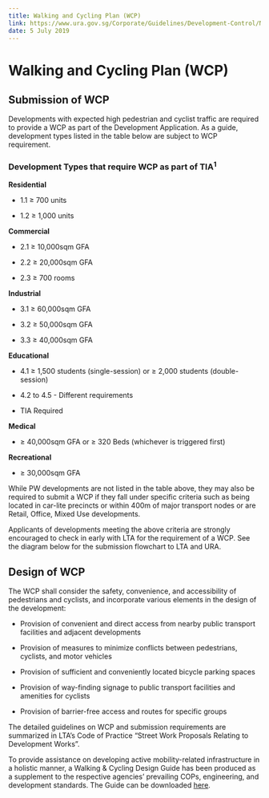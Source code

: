 ```yaml
---
title: Walking and Cycling Plan (WCP)
link: https://www.ura.gov.sg/Corporate/Guidelines/Development-Control/Non-Residential/PW/WCP
date: 5 July 2019
---
```


# Walking and Cycling Plan (WCP)



## Submission of WCP



Developments with expected high pedestrian and cyclist traffic are required to provide a WCP as part of the Development Application. As a guide, development types listed in the table below are subject to WCP requirement.



### Development Types that require WCP as part of TIA<sup>1</sup>



**Residential**

- 1.1 ≥ 700 units

- 1.2 ≥ 1,000 units



**Commercial**

- 2.1 ≥ 10,000sqm GFA

- 2.2 ≥ 20,000sqm GFA

- 2.3 ≥ 700 rooms



**Industrial**

- 3.1 ≥ 60,000sqm GFA

- 3.2 ≥ 50,000sqm GFA

- 3.3 ≥ 40,000sqm GFA



**Educational**

- 4.1 ≥ 1,500 students (single-session) or ≥ 2,000 students (double-session)

- 4.2 to 4.5 - Different requirements

- TIA Required



**Medical**

- ≥ 40,000sqm GFA or ≥ 320 Beds (whichever is triggered first)



**Recreational**

- ≥ 30,000sqm GFA



While PW developments are not listed in the table above, they may also be required to submit a WCP if they fall under specific criteria such as being located in car-lite precincts or within 400m of major transport nodes or are Retail, Office, Mixed Use developments.



Applicants of developments meeting the above criteria are strongly encouraged to check in early with LTA for the requirement of a WCP. See the diagram below for the submission flowchart to LTA and URA.



## Design of WCP



The WCP shall consider the safety, convenience, and accessibility of pedestrians and cyclists, and incorporate various elements in the design of the development:



- Provision of convenient and direct access from nearby public transport facilities and adjacent developments

- Provision of measures to minimize conflicts between pedestrians, cyclists, and motor vehicles

- Provision of sufficient and conveniently located bicycle parking spaces

- Provision of way-finding signage to public transport facilities and amenities for cyclists

- Provision of barrier-free access and routes for specific groups



The detailed guidelines on WCP and submission requirements are summarized in LTA’s Code of Practice “Street Work Proposals Relating to Development Works”.



To provide assistance on developing active mobility-related infrastructure in a holistic manner, a Walking & Cycling Design Guide has been produced as a supplement to the respective agencies’ prevailing COPs, engineering, and development standards. The Guide can be downloaded [here](https://www.lta.gov.sg/content/ltaweb/en/walk-cycle-ride/WCP.html).




